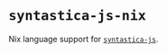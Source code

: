# `syntastica-js-nix`

Nix language support for [`syntastica-js`](https://www.npmjs.com/package/@syntastica/core).
